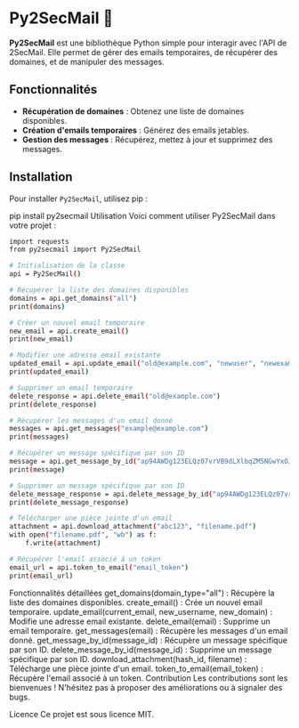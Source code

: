 
# Py2SecMail 🎉

**Py2SecMail** est une bibliothèque Python simple pour interagir avec l'API de 2SecMail. Elle permet de gérer des emails temporaires, de récupérer des domaines, et de manipuler des messages.

## Fonctionnalités

- **Récupération de domaines** : Obtenez une liste de domaines disponibles.
- **Création d'emails temporaires** : Générez des emails jetables.
- **Gestion des messages** : Récupérez, mettez à jour et supprimez des messages.

## Installation

Pour installer `Py2SecMail`, utilisez pip :


pip install py2secmail
Utilisation
Voici comment utiliser Py2SecMail dans votre projet :

```bash
import requests
from py2secmail import Py2SecMail
```

```bash
# Initialisation de la classe
api = Py2SecMail()

# Récupérer la liste des domaines disponibles
domains = api.get_domains("all")
print(domains)

# Créer un nouvel email temporaire
new_email = api.create_email()
print(new_email)

# Modifier une adresse email existante
updated_email = api.update_email("old@example.com", "newuser", "newexample.com")
print(updated_email)

# Supprimer un email temporaire
delete_response = api.delete_email("old@example.com")
print(delete_response)

# Récupérer les messages d'un email donné
messages = api.get_messages("example@example.com")
print(messages)

# Récupérer un message spécifique par son ID
message = api.get_message_by_id("ap94AWDg123ELQz07vrVB9dLXlbqZM5NGwYxOJKko8n6m1")
print(message)

# Supprimer un message spécifique par son ID
delete_message_response = api.delete_message_by_id("ap94AWDg123ELQz07vrVB9dLXlbqZM5NGwYxOJKko8n6m1")
print(delete_message_response)

# Télécharger une pièce jointe d'un email
attachment = api.download_attachment("abc123", "filename.pdf")
with open("filename.pdf", "wb") as f:
    f.write(attachment)

# Récupérer l'email associé à un token
email_url = api.token_to_email("email_token")
print(email_url)
```


Fonctionnalités détaillées
get_domains(domain_type="all") : Récupère la liste des domaines disponibles.
create_email() : Crée un nouvel email temporaire.
update_email(current_email, new_username, new_domain) : Modifie une adresse email existante.
delete_email(email) : Supprime un email temporaire.
get_messages(email) : Récupère les messages d'un email donné.
get_message_by_id(message_id) : Récupère un message spécifique par son ID.
delete_message_by_id(message_id) : Supprime un message spécifique par son ID.
download_attachment(hash_id, filename) : Télécharge une pièce jointe d'un email.
token_to_email(email_token) : Récupère l'email associé à un token.
Contribution
Les contributions sont les bienvenues ! N'hésitez pas à proposer des améliorations ou à signaler des bugs.

Licence
Ce projet est sous licence MIT.